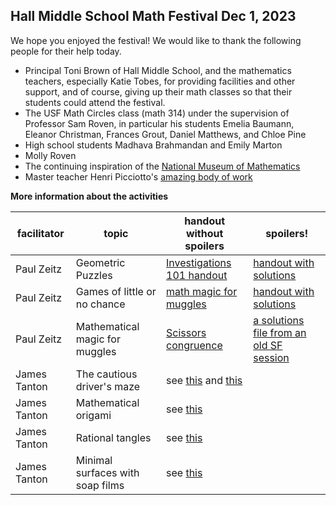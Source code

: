 <h2> Hall Middle School Math Festival Dec 1, 2023</h2>

We hope you enjoyed the festival! We would like to thank the following people for their help today.
- Principal Toni Brown of Hall Middle School, and the mathematics teachers, especially Katie Tobes, for providing facilities and other support, and of course, giving up their math classes so that their students could attend the festival.
- The USF Math Circles class (math 314) under the supervision of Professor Sam Roven, in particular his students Emelia Baumann, Eleanor Christman, Frances Grout, Daniel Matthews, and Chloe Pine
- High school students Madhava Brahmandan and Emily Marton
- Molly Roven
- The continuing inspiration of the [National Museum of Mathematics](https://www.momath.org) 
- Master teacher Henri Picciotto's [amazing body of work](https://www.mathed.page/index.html)


**More information about the activities**

| facilitator  | topic   | handout without spoilers   | spoilers!  |   
|---|---|---|---|
| Paul Zeitz|Geometric Puzzles| [Investigations 101 handout](MitM/sequences.pdf)|[handout with solutions](https://www.youtube.com/watch?v=iE38AXV_dHc&t=1793s)|
| Paul Zeitz|Games of little or no chance| [math magic for muggles](MitM/mathmagic.pdf)|[handout with solutions](MitM/mathmagicSol.pdf)|
| Paul Zeitz|Mathematical magic for muggles| [Scissors congruence](MitM/dissections.pdf)|[a solutions file from an old SF session](MitM/scissorsSolA.pdf)|
| James Tanton|The cautious driver's maze| see [this]( https://globalmathproject.org/) and [this](https://gdaymath.com/courses/)||
| James Tanton|Mathematical origami| see [this](https://navajomath.math.ksu.edu/wp-content/uploads/2021/05/intersection-math_combined-sm.pdf)||
| James Tanton|Rational tangles| see [this](https://navajomath.math.ksu.edu/wp-content/uploads/2021/05/intersection-math_combined-sm.pdf)||
| James Tanton|Minimal surfaces with soap films| see [this](https://navajomath.math.ksu.edu/wp-content/uploads/2021/05/intersection-math_combined-sm.pdf)||
